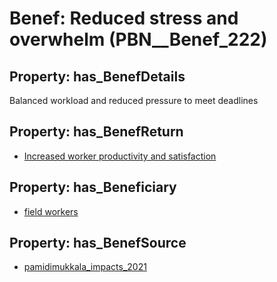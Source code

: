 # Benef: __Reduced stress and overwhelm__ (PBN__Benef_222)

## Property: has_BenefDetails

Balanced workload and reduced pressure to meet deadlines

## Property: has_BenefReturn

* [Increased worker productivity and satisfaction](../BenefReturn/PBN__BenefReturn_229)

## Property: has_Beneficiary

* [field workers](../Stakeholder/PBN__Stakeholder_130)

## Property: has_BenefSource

* [pamidimukkala_impacts_2021](../Article/PBN__Article_49)


